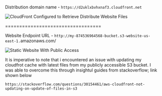 Distribution domain name - `https://d2uklxbvhxnaf3.cloudfront.net`

![CloudFront Configured to Retrieve   Distribute Website Files](https://user-images.githubusercontent.com/108627847/181870843-a7722ffb-42d0-4a15-8833-bca94f93dc20.PNG)

==================================

Website Endpoint URL - `http://my-874536964568-bucket.s3-website-us-east-1.`amazonaws.com/

![Static Website With Public Access](https://user-images.githubusercontent.com/108627847/181870838-f1e36ff9-3e28-4392-a42d-d1648f3d9053.PNG)


It is imperative to note that i encountered an issue with updating my cloudfrot cache with latest files from my publicly accessible S3 bucket. I was able to overcome this through insightul guides from stackoverflow; link shown below


`https://stackoverflow.com/questions/30154461/aws-cloudfront-not-updating-on-update-of-files-in-s3`
